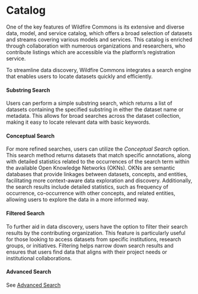 # Catalog 

One of the key features of Wildfire Commons is its extensive and diverse data, model, and service catalog, which offers a broad selection of datasets and streams covering various models and services. This catalog is enriched through collaboration with numerous organizations and researchers, who contribute listings which are accessible via the platform’s registration service. 

To streamline data discovery, Wildfire Commons integrates a search engine that enables users to locate datasets quickly and efficiently. 

#### Substring Search 

Users can perform a simple substring search, which returns a list of datasets containing the specified substring in either the dataset name or metadata. This allows for broad searches across the dataset collection, making it easy to locate relevant data with basic keywords.

#### Conceptual Search

For more refined searches, users can utilize the *Conceptual Search* option. This search method returns datasets that match specific annotations, along with detailed statistics related to the occurrences of the search term within the available Open Knowledge Networks (OKNs). OKNs are semantic databases that provide linkages between datasets, concepts, and entities, facilitating more context-aware data exploration and discovery. Additionally, the search results include detailed statistics, such as frequency of occurrence, co-occurrence with other concepts, and related entities, allowing users to explore the data in a more informed way.
#### Filtered Search

To further aid in data discovery, users have the option to filter their search results by the contributing organization. This feature is particularly useful for those looking to access datasets from specific institutions, research groups, or initiatives. Filtering helps narrow down search results and ensures that users find data that aligns with their project needs or institutional collaborations.

#### Advanced Search

See [Advanced Search](../catalog/advanced-search.md)